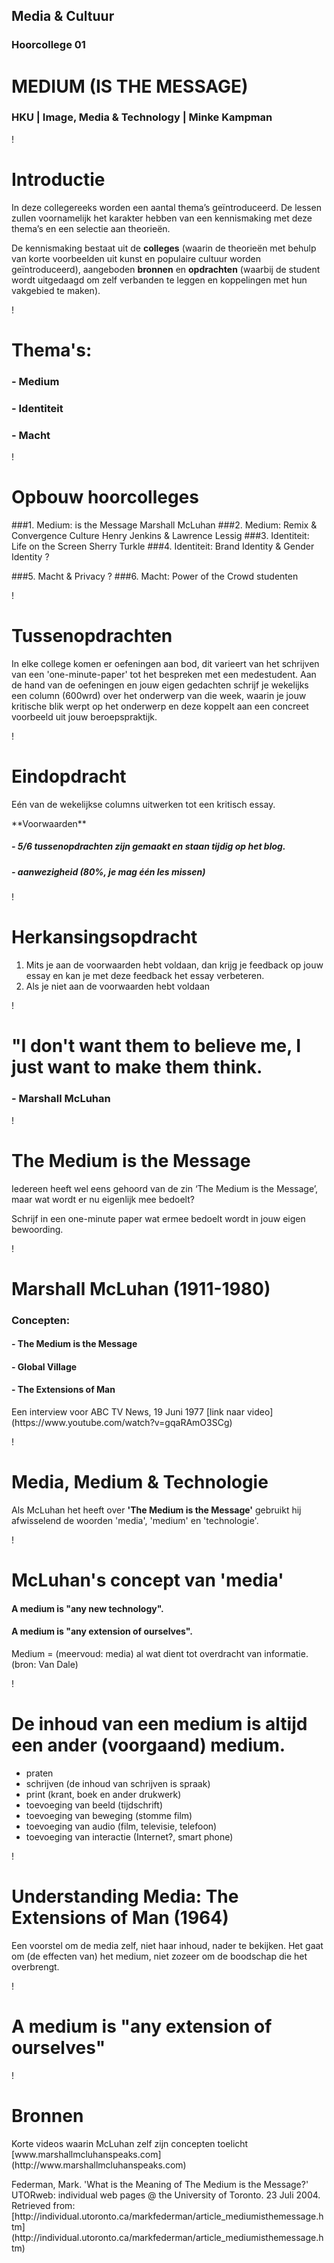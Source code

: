 

## Media & Cultuur 
### Hoorcollege 01
# MEDIUM (IS THE MESSAGE)



<h3>HKU | Image, Media & Technology | Minke Kampman</h3>

!


# Introductie
In deze collegereeks worden een aantal thema’s geïntroduceerd. De lessen zullen voornamelijk het karakter hebben van een kennismaking met deze thema’s en een selectie aan theorieën. <p>De kennismaking bestaat uit de **colleges** (waarin de theorieën met behulp van korte voorbeelden uit kunst en populaire cultuur worden geïntroduceerd), aangeboden **bronnen** en **opdrachten** (waarbij de student wordt uitgedaagd om zelf verbanden te leggen en koppelingen met hun vakgebied te maken).  

!

# Thema's:
<h3>- Medium </h3>
<h3>- Identiteit</h3>
<h3>- Macht</h3>

!

# Opbouw hoorcolleges

###1. Medium: is the Message
Marshall McLuhan
###2. Medium: Remix & Convergence Culture
Henry Jenkins & Lawrence Lessig
###3. Identiteit: Life on the Screen
Sherry Turkle
###4. Identiteit: Brand Identity & Gender Identity
?

###5. Macht & Privacy
?
###6. Macht: Power of the Crowd
studenten

!

# Tussenopdrachten

<p>In elke college komen er oefeningen aan bod, dit varieert van het schrijven van een 'one-minute-paper' tot het bespreken met een medestudent. Aan de hand van de oefeningen en jouw eigen gedachten schrijf je wekelijks een column (600wrd) over het onderwerp van die week, waarin je jouw kritische blik werpt op het onderwerp en deze koppelt aan een concreet voorbeeld uit jouw beroepspraktijk.  

!
# Eindopdracht
<p>Eén van de wekelijkse columns uitwerken tot een kritisch essay. 
<p>**Voorwaarden**
<h5> - 5/6 tussenopdrachten zijn gemaakt en staan tijdig op het blog.</h5>
<h5> - aanwezigheid (80%, je mag één les missen)</h5>

!

# Herkansingsopdracht

1. Mits je aan de voorwaarden hebt voldaan, dan krijg je feedback op jouw essay en kan je met deze feedback het essay verbeteren. 
2. Als je niet aan de voorwaarden hebt voldaan

!
# "I don't want them to believe me, I just want to make them think.

### - Marshall McLuhan


!
# The Medium is the Message

<p>Iedereen heeft wel eens gehoord van de zin ‘The Medium is the Message’, maar wat wordt er nu eigenlijk mee bedoelt? 
<p>Schrijf in een one-minute paper wat ermee bedoelt wordt in jouw eigen bewoording. 


!

# Marshall McLuhan (1911-1980)

<h3> Concepten:</h3>
<h4>- The Medium is the Message</h4>
<h4>- Global Village</h4>
<h4>- The Extensions of Man</h4>

<p>Een interview voor ABC TV News, 19 Juni 1977
[link naar video](https://www.youtube.com/watch?v=gqaRAmO3SCg)


!


# Media, Medium & Technologie

Als McLuhan het heeft over **'The Medium is the Message'** gebruikt hij afwisselend de woorden 'media', 'medium' en 'technologie'. 

!

# McLuhan's concept van 'media'


<h4>A medium is "any new technology".</h4>

<h4>A medium is "any extension of ourselves".</h4>

<p>Medium = (meervoud: media) al wat dient tot overdracht van informatie. (bron: Van Dale)

!

# De inhoud van een medium is altijd een ander (voorgaand) medium. 

- praten
- schrijven (de inhoud van schrijven is spraak)
- print (krant, boek en ander drukwerk)
- toevoeging van beeld (tijdschrift)
- toevoeging van beweging (stomme film)
- toevoeging van audio (film, televisie, telefoon)
- toevoeging van interactie (Internet?, smart phone)

!
# Understanding Media: The Extensions of Man (1964)

Een voorstel om de media zelf, niet haar inhoud, nader te bekijken. Het gaat om (de effecten van) het medium, niet zozeer om de boodschap die het overbrengt.

!


# A medium is "any extension of ourselves"

!

# Bronnen
<p>Korte videos waarin McLuhan zelf zijn concepten toelicht
[www.marshallmcluhanspeaks.com](http://www.marshallmcluhanspeaks.com)
<p>Federman, Mark. 'What is the Meaning of The Medium is the Message?' UTORweb: individual web pages @ the University of Toronto. 23 Juli 2004. Retrieved from: [http://individual.utoronto.ca/markfederman/article_mediumisthemessage.htm](http://individual.utoronto.ca/markfederman/article_mediumisthemessage.htm)
